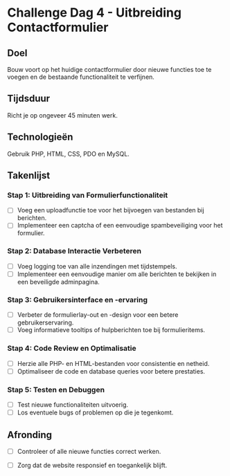 # Challenge Dag 4 - Uitbreiding Contactformulier

## Doel
Bouw voort op het huidige contactformulier door nieuwe functies toe te voegen en de bestaande functionaliteit te verfijnen.

## Tijdsduur
Richt je op ongeveer 45 minuten werk.

## Technologieën
Gebruik PHP, HTML, CSS, PDO en MySQL.

## Takenlijst

### Stap 1: Uitbreiding van Formulierfunctionaliteit
- [ ] Voeg een uploadfunctie toe voor het bijvoegen van bestanden bij berichten.
- [ ] Implementeer een captcha of een eenvoudige spambeveiliging voor het formulier.

### Stap 2: Database Interactie Verbeteren
- [ ] Voeg logging toe van alle inzendingen met tijdstempels.
- [ ] Implementeer een eenvoudige manier om alle berichten te bekijken in een beveiligde adminpagina.

### Stap 3: Gebruikersinterface en -ervaring
- [ ] Verbeter de formulierlay-out en -design voor een betere gebruikerservaring.
- [ ] Voeg informatieve tooltips of hulpberichten toe bij formulieritems.

### Stap 4: Code Review en Optimalisatie
- [ ] Herzie alle PHP- en HTML-bestanden voor consistentie en netheid.
- [ ] Optimaliseer de code en database queries voor betere prestaties.

### Stap 5: Testen en Debuggen
- [ ] Test nieuwe functionaliteiten uitvoerig.
- [ ] Los eventuele bugs of problemen op die je tegenkomt.

## Afronding
- [ ] Controleer of alle nieuwe functies correct werken.
- [ ] Zorg dat de website responsief en toegankelijk blijft.

